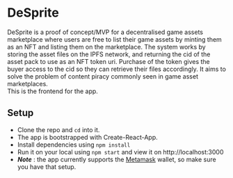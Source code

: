 # DeSprite
DeSprite is a proof of concept/MVP for a decentralised game assets marketplace where users are free to list their game assets by minting them as an NFT and listing them on the marketplace. The system works by storing the asset files on the IPFS network, and returning the cid of the asset pack to use as an NFT token uri. Purchase of the token gives the buyer access to the cid so they can retrieve their files accordingly. It aims to solve the problem of content piracy commonly seen in game asset marketplaces.  
This is the frontend for the app.
## Setup
- Clone the repo and ```cd``` into it.
- The app is bootstrapped with Create-React-App.
- Install dependencies using ```npm install```
- Run it on your local using ```npm start``` and view it on http://localhost:3000
- ***Note*** : the app currently supports the [Metamask](https://metamask.io/) wallet, so make sure you have that setup.

